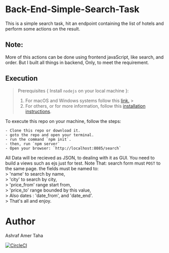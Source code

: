 # Back-End-Simple-Search-Task
This is a simple search task, hit an endpoint containing the list of hotels and perform some actions on the result.


## Note:
More of this actions can be done using frontend javaScript, like search, and order. But I built all things in backend, Only, to meet the requirement.

## Execution

> Prerequisites { Install `nodejs` on your local machine }:
>
> 1. For macOS and Windows systems follow this [link.](https://pip.pypa.io/en/stable/) > <br>
> 2. For others, or for more information, follow this [installation instructions](https://nodejs.org/en/download/package-manager/).

To execute this repo on your machine, follow the steps:

    - Clone this repo or download it. 
    - goto the repo and open your terminal.
    - run the command `npm init`.
    - then, run `npm server`
    - Open your browser: `http://localhost:8085/search`

All Data will be recieved as JSON, to dealing with it as GUI. You need to build a views such as ejs just for test.
Note That: search form must `POST` to the same page. the fields must be named to: </br>
    > 'name' to search by name, </br> 
    > 'city' to search by city, </br>
    > 'price_from' range start from, </br>
    > 'price_to' range bounded by this value, </br>
    > Also dates : 'date_from', and 'date_end'. </br>
    > That's all and enjoy. </br>


# Author
Ashraf Amer Taha


[![CircleCI](https://circleci.com/gh/AshrafAmer/Simple-Back-End-Search-Task.svg?style=svg)](https://app.circleci.com/pipelines/github/AshrafAmer/Simple-Back-End-Search-Task)
